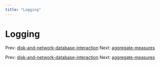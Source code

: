 ```yaml
---
title: "Logging"
---
```


# Logging

Prev: [disk-and-network-database-interaction](disk-and-network-database-interaction.md)
Next: [aggregate-measures](aggregate-measures.md)

Prev: [disk-and-network-database-interaction](disk-and-network-database-interaction.md)
Next: [aggregate-measures](aggregate-measures.md)
